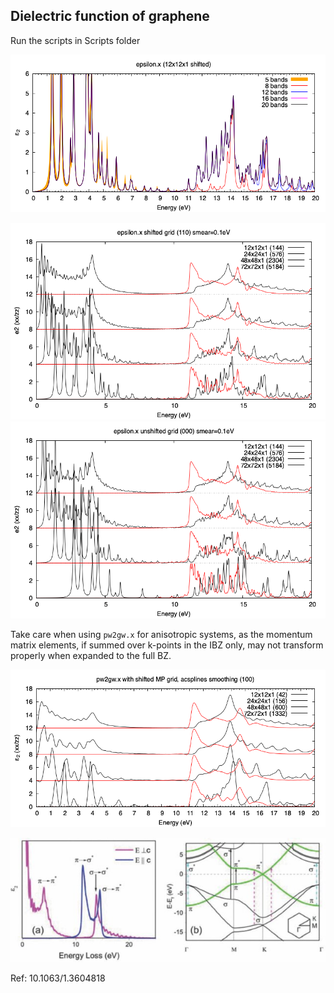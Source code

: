 ## Dielectric function of graphene

Run the scripts in Scripts folder

![epsilon](Ref/plot_script_epsilon_bands.png?raw=true "epsilon")

![epsilon](Ref/compk.png?raw=true "epsilon")
![epsilon](Ref/compk_unshifted.png?raw=true "epsilon")

Take care when using `pw2gw.x` for anisotropic systems, as the momentum matrix elements, if summed over k-points in the IBZ only, may not transform properly when expanded to the full BZ.

![pw2gw](Ref/plot_script_pw2gw_kpts.png?raw=true "pw2gw")

![epsilon](Ref/graphene-DF.jpg?raw=true "epsilon")

Ref: 10.1063/1.3604818
